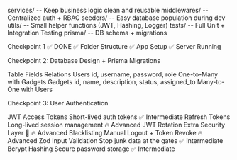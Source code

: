 services/       -- Keep business logic clean and reusable
middlewares/    -- Centralized auth + RBAC
seeders/        -- Easy database population during dev
utils/          -- Small helper functions (JWT, Hashing, Logger)
tests/          -- Full Unit + Integration Testing
prisma/         -- DB schema + migrations

Checkpoint 1 ✅ DONE
✅ Folder Structure
✅ App Setup
✅ Server Running

Checkpoint 2: Database Design + Prisma Migrations

Table	        Fields	                                          Relations
Users	    id, username, password, role	                One-to-Many with Gadgets
Gadgets	    id, name, description, status, assigned_to	    Many-to-One with Users

Checkpoint 3: User Authentication

JWT Access Tokens	    Short-lived auth tokens	            ✅ Intermediate
Refresh Tokens	        Long-lived session management	        🔥 Advanced
JWT Rotation	        Extra Security Layer                🔐	🔥 Advanced
Blacklisting	        Manual Logout + Token Revoke	    🔥 Advanced
Zod Input Validation	Stop junk data at the gates     	✅ Intermediate
Bcrypt Hashing	        Secure password storage	            ✅ Intermediate
